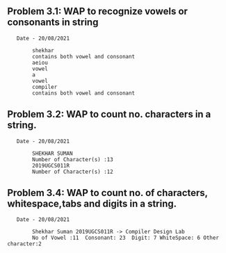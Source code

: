 
## Problem 3.1: WAP to recognize vowels or consonants in string</br>
       Date - 20/08/2021

```
        shekhar
        contains both vowel and consonant 
        aeiou
        vowel
        a
        vowel
        compiler
        contains both vowel and consonant 

```

## Problem 3.2: WAP to count no. characters in a string.
       Date - 20/08/2021 
       

```
        SHEKHAR SUMAN
        Number of Character(s) :13
        2019UGCS011R
        Number of Character(s) :12
```



##  Problem 3.4: WAP to count no. of characters, whitespace,tabs and digits in a string.
       Date - 20/08/2021 

```
        Shekhar Suman 2019UGCS011R -> Compiler Design Lab
        No of Vowel :11  Consonant: 23  Digit: 7 WhiteSpace: 6 Other character:2
```